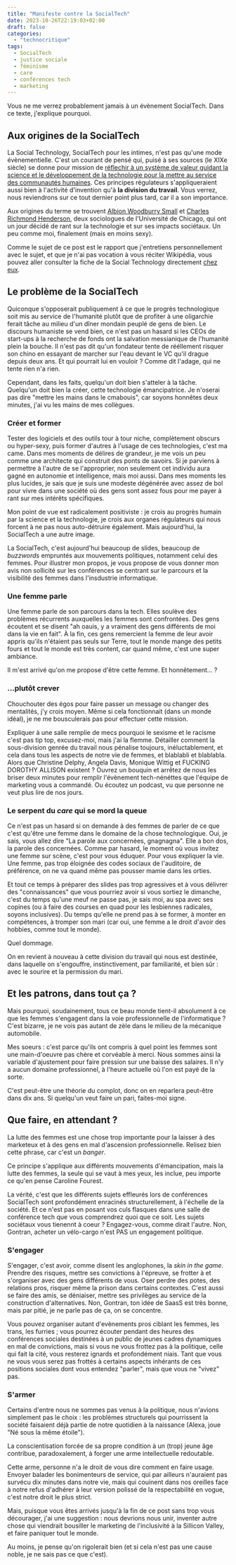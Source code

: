 ```yaml
---
title: "Manifeste contre la SocialTech"
date: 2023-10-26T22:19:03+02:00
draft: false
categories: 
  - "technocritique"
tags:
  - SocialTech
  - justice sociale
  - féminisme
  - care
  - conférences tech
  - marketing
---
```


Vous ne me verrez probablement jamais à un évènement SocialTech. Dans ce texte, j'explique pourquoi.

## Aux origines de la SocialTech

La Social Technology, SocialTech pour les intimes, n'est pas qu'une mode évènementielle. C'est un courant de pensé qui, puisé à ses sources (le XIXe siècle) se donne pour mission de [réflechir à un système de valeur guidant la science et le développement de la technologie pour la mettre au service des communautés humaines](https://www.journals.uchicago.edu/doi/pdfplus/10.1086/210992). Ces principes régulateurs s'appliqueraient aussi bien à l'activité d'invention qu'à **la division du travail**. Vous verrez, nous reviendrons sur ce tout dernier point plus tard, car il a son importance.

Aux origines du terme se trouvent [Albion Woodburry Small](https://en.wikipedia.org/wiki/Albion_Woodbury_Small) et [Charles Richmond Henderson](https://en.wikipedia.org/wiki/Charles_Richmond_Henderson), deux sociologues de l'Université de Chicago, qui ont un jour décidé de rant sur la technologie et sur ses impacts sociétaux. Un peu comme moi, finalement (mais en moins sexy).

Comme le sujet de ce post est le rapport que j'entretiens personnellement avec le sujet, et que je n'ai pas vocation à vous réciter Wikipédia, vous pouvez aller consulter la fiche de la Social Technology directement [chez eux](https://en.wikipedia.org/wiki/Social_technology).

## Le problème de la SocialTech

Quiconque s'opposerait publiquement à ce que le progrès technologique soit mis au service de l'humanité plutôt que de profiter à une oligarchie ferait tâche au milieu d'un dîner mondain peuplé de gens de bien. Le discours humaniste se vend bien, ce n'est pas un hasard si les CEOs de start-ups à la recherche de fonds ont la salvation messianique de l'humanité plein la bouche. Il n'est pas dit qu'un fondateur tente de rééllement risquer son chino en essayant de marcher sur l'eau devant le VC qu'il drague depuis deux ans. Et qui pourrait lui en vouloir ? Comme dit l'adage, qui ne tente rien n'a rien.

Cependant, dans les faits, quelqu'un doit bien s'atteler à la tâche. Quelqu'un doit bien la créer, cette technologie émancipatrice. Je n'oserai pas dire "mettre les mains dans le cmabouis", car soyons honnêtes deux minutes, j'ai vu les mains de mes collègues.

### Créer et former

Tester des logiciels et des outils tour à tour niche, complètement obscurs ou hyper-sexy, puis former d'autres à l'usage de ces technologies, c'est ma came. Dans mes moments de délires de grandeur, je me vois un peu comme une architecte qui construit des ponts de savoirs. Si je parviens à permettre à l'autre de se l'approprier, non seulement cet individu aura gagné en autonomie et intelligence, mais moi aussi. Dans mes moments les plus lucides, je sais que je suis une modeste dégénérée avec assez de bol pour vivre dans une société où des gens sont assez fous pour me payer à rant sur mes intérêts spécifiques.

Mon point de vue est radicalement positiviste : je crois au progrès humain par la science et la technologie, je crois aux organes régulateurs qui nous forcent à ne pas nous auto-détruire également. Mais aujourd'hui, la SocialTech a une autre image.

La SocialTech, c'est aujourd'hui beaucoup de slides, beaucoup de _buzzwords_ empruntés aux mouvements politiques, notamment celui des femmes. Pour illustrer mon propos, je vous propose de vous donner mon avis non sollicité sur les conférences se centrant sur le parcours et la visibilité des femmes dans l'insdustrie informatique.

### Une femme parle

Une femme parle de son parcours dans la tech. Elles soulève des problèmes récurrents auxquelles les femmes sont confrontées. Des gens écoutent et se disent "ah oauis, y a vraiment des gens différents de moi dans la vie en fait". À la fin, ces gens remercient la femme de leur avoir appris qu'ils n'étaient pas seuls sur Terre, tout le monde mange des petits fours et tout le monde est très content, car quand même, c'est une super ambiance.

Il m'est arrivé qu'on me propose d'être cette femme. Et honnêtement... ?

### ...plutôt crever

Chouchouter des égos pour faire passer un message ou changer des mentalités, j'y crois moyen. Même si cela fonctionnait (dans un monde idéal), je ne me bousculerais pas pour effectuer cette mission.

Expliquer à une salle remplie de mecs pourquoi le sexisme et le racisme c'est pas tip top, excusez-moi, mais j'ai la flemme. Détailler comment la sous-division genrée du travail nous pénalise toujours, inéluctablement, et cela dans tous les aspects de notre vie de femmes, et blablabli et blablabla. Alors que Christine Delphy, Angela Davis, Monique Wittig et FUCKING DOROTHY ALLISON existent ? Ouvrez un bouquin et arrêtez de nous les briser deux minutes pour remplir l'évènement tech-nénéttes que l'équipe de marketing vous a commandé. Ou écoutez un podcast, vu que personne ne veut plus lire de nos jours.

### Le serpent du _care_ qui se mord la queue

Ce n'est pas un hasard si on demande à des femmes de parler de ce que c'est qu'être une femme dans le domaine de la chose technologique. Oui, je sais, vous allez dire "La parole aux concernées, gnagnagna". Elle a bon dos, la parole des concernées. Comme par hasard, le moment où vous invitez une femme sur scène, c'est pour vous éduquer. Pour vous expliquer la vie. Une femme, pas trop éloignée des codes sociaux de l'auditoire, de préférence, on ne va quand même pas pousser mamie dans les orties.

Et tout ce temps à préparer des slides pas trop agressives et à vous délivrer des "connaissances" que vous pourriez avoir si vous sortiez le dimanche, c'est du temps qu'une meuf ne passe pas, je sais moi, au spa avec ses copines (ou à faire des courses en quad pour les lesbiennes radicales, soyons inclusives). Du temps qu'elle ne prend pas à se former, à monter en compétences, à tromper son mari (car oui, une femme a le droit d'avoir des hobbies, comme tout le monde).

Quel dommage.

On en revient à nouveau à cette division du travail qui nous est destinée, dans laquelle on s'engouffre, instinctivement, par familiarité, et bien sûr : avec le sourire et la permission du mari.

## Et les patrons, dans tout ça ?

Mais pourquoi, soudainement, tous ce beau monde tient-il absolument à ce que les femmes s'engagent dans la voie professionnelle de l'informatique ? C'est bizarre, je ne vois pas autant de zèle dans le milieu de la mécanique automobile.

Mes soeurs : c'est parce qu'ils ont compris à quel point les femmes sont une main-d'oeuvre pas chère et corvéable à merci. Nous sommes ainsi la variable d'ajustement pour faire pression sur une baisse des salaires. Il n'y a aucun domaine professionnel, à l'heure actuelle où l'on est payé de la sorte.

C'est peut-être une théorie du complot, donc on en reparlera peut-être dans dix ans. Si quelqu'un veut faire un pari, faites-moi signe.

## Que faire, en attendant ?

La lutte des femmes est une chose trop importante pour la laisser à des marketeux et à des gens en mal d'ascension professionnelle. Relisez bien cette phrase, car c'est un _banger_.

Ce principe s'applique aux différents mouvements d'émancipation, mais la lutte des femmes, la seule qui se vaut à mes yeux, les inclue, peu importe ce qu'en pense Caroline Fourest.

La vérité, c'est que les différents sujets effleurés lors de conférences SocialTech sont profondément enracinés structurellement, à l'échelle de la société. Et ce n'est pas en posant vos culs flasques dans une salle de conférence tech que vous comprendrez quoi que ce soit. Les sujets sociétaux vous tienennt à coeur ? Engagez-vous, comme dirait l'autre. Non, Gontran, acheter un vélo-cargo n'est PAS un engagement politique.

### S'engager

S'engager, c'est avoir, comme disent les anglophones, la _skin in the game_. Prendre des risques, mettre ses convictions à l'épreuve, se frotter à et s'organiser avec des gens différents de vous. Oser perdre des potes, des relations pros, risquer même la prison dans certains contextes. C'est aussi se faire des amis, se déniaiser, mettre ses privilèges au service de la construction d'alternatives. Non, Gontran, ton idée de SaasS est très bonne, mais par pitié, je ne parle pas de ça, on se concentre.

Vous pouvez organiser autant d'evènements pros ciblant les femmes, les trans, les furries ; vous pourrez écouter pendant des heures des conférences sociales destinées à un public de jeunes cadres dynamiques en mal de convictions, mais si vous ne vous frottez pas à la politique, celle qui fait la cité, vous resterez ignards et profondément niais. Tant que vous ne vous vous serez pas frottés à certains aspects inhérants de ces positions sociales dont vous entendez "parler", mais que vous ne "vivez" pas.

### S'armer

Certains d'entre nous ne sommes pas venus à la politique, nous n'avions simplement pas le choix : les problèmes structurels qui pourrissent la société faisaient déjà partie de notre quotidien à la naissance (Alexa, joue "Né sous la même étoile").

La conscientisation forcée de sa propre condition à un (trop) jeune âge contribue, paradoxalement, à forger une arme intellectuelle redoutable.

Cette arme, personne n'a le droit de vous dire comment en faire usage. Envoyer balader les bonimenteurs de service, qui par ailleurs n'auraient pas survécu dix minutes dans notre vie, mais qui couinent dans nos oreilles face à notre refus d'adhérer à leur version polissé de la respectabilité en vogue, c'est notre droit le plus strict.

Mais, puisque vous êtes arrivés jusqu'à la fin de ce post sans trop vous décourager, j'ai une suggestion : nous devrions nous unir, inventer autre chose qui viendrait bousiller le marketing de l'inclusivité à la Sillicon Valley, et faire paniquer tout le monde.

Au moins, je pense qu'on rigolerait bien (et si cela n'est pas une cause noble, je ne sais pas ce que c'est).